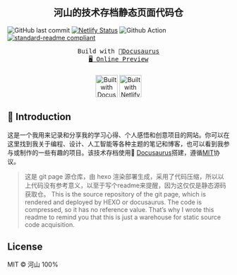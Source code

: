 <h2 align="center">
河山的技术存档静态页面代码仓
</h2>

![GitHub last commit](https://img.shields.io/github/last-commit/wrm244/wrm244.github.io?label=update&logo=github) [![Netlify Status](https://api.netlify.com/api/v1/badges/77e2a74d-30e3-4788-b7f1-257d746d2361/deploy-status)](https://app.netlify.com/sites/radiant-brioche-f77a52/deploys) ![Github Action](https://github.com/wrm244/wikiblog/actions/workflows/ci.yml/badge.svg) [![standard-readme compliant](https://img.shields.io/badge/readme%20style-standard-brightgreen.svg)](https://github.com/RichardLitt/standard-readme)

<pre align="center">
Build with 🦖<a href="https://docusaurus.io/">Docusaurus</a>
<a href="https://wrm244.github.io">🖥 Online Preview</a>
</pre>
<p align=center>
<a href="https://docusaurus.io/zh-CN/" target="_blank"><img alt="Built with Docusaurus" style="height:50px;margin-top:0.5rem" src="https://wrm244.github.io/assets/images/buildwith.png" /></a>
<a href="https://www.netlify.com/" target="_blank"><img alt="Built with Netlify" style="height:50px;margin-top:0.5rem " src="https://wrm244.github.io/assets/images/netlify-color-accent.svg" /></a>     
</p>

## 👋 Introduction

这是一个我用来记录和分享我的学习心得、个人感悟和创意项目的网站。你可以在这里找到我关于编程、设计、人工智能等各种主题的笔记和博客，也可以看到我参与或制作的一些有趣的项目。该技术存档使用🦖 <a href="https://docusaurus.io/">Docusaurus</a>搭建，遵循[MIT](./LICENSE)协议。

>这是 git page 源仓库，由 hexo 渲染部署生成，采用了代码压缩，所以以上代码没有参考意义，以至于写个readme来提醒，因为这仅仅是静态源码获取仓。
>This is the source repository of the git page, which is rendered and deployed by HEXO or docusaurus. The code is compressed, so it has no reference value. That’s why I wrote this readme to remind you that this is just a warehouse for static source code acquisition.
## License

MIT © 河山 100%
